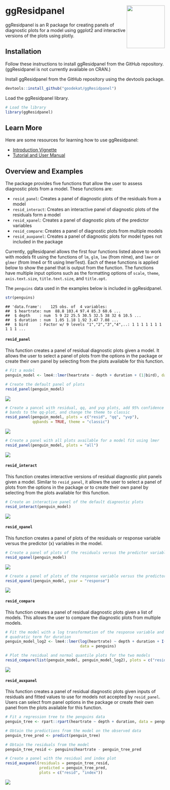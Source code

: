
ggResidpanel <img align="right" width="120" height="135" src="./figures/logo.png">
==================================================================================

ggResidpanel is an R package for creating panels of diagnostic plots for a model using ggplot2 and interactive versions of the plots using plotly.

Installation
------------

Follow these instructions to install ggResidpanel from the GitHub repository. (ggResidpanel is not currently available on CRAN.)

Install ggResidpanel from the GitHub repository using the devtools package.

``` r
devtools::install_github("goodekat/ggResidpanel")
```

Load the ggResidpanel library.

``` r
# Load the library
library(ggResidpanel)
```

Learn More
----------

Here are some resources for learning how to use ggResidpanel:

-   [Introduction Vignette](https://goodekat.github.io/ggResidpanel/articles/introduction.html)
-   [Tutorial and User Manual](https://github.com/goodekat/ggResidpanel-tutorial/tutorial.html)

Overview and Examples
---------------------

The package provides five functions that allow the user to assess diagnostic plots from a model. These functions are:

-   `resid_panel`: Creates a panel of diagnostic plots of the residuals from a model
-   `resid_interact`: Creates an interactive panel of diagnostic plots of the residuals form a model
-   `resid_xpanel`: Creates a panel of diagnostic plots of the predictor variables
-   `resid_compare`: Creates a panel of diagnostic plots from multiple models
-   `resid_auxpanel`: Creates a panel of diagnostic plots for model types not included in the package

Currently, ggResidpanel allows the first four functions listed above to work with models fit using the functions of `lm`, `glm`, `lme` (from nlme), and `lmer` or `glmer` (from lme4 or fit using lmerTest). Each of these functions is applied below to show the panel that is output from the function. The functions have multiple input options such as the formatting options of `scale`, `theme`, `axis.text.size`, `title.text.size`, and `title.opt`.

The `penguins` data used in the examples below is included in ggResidpanel.

``` r
str(penguins)
```

    ## 'data.frame':    125 obs. of  4 variables:
    ##  $ heartrate: num  88.8 103.4 97.4 85.3 60.6 ...
    ##  $ depth    : num  5 9 22 25.5 30.5 32.5 38 32 6 10.5 ...
    ##  $ duration : num  1.05 1.18 1.92 3.47 7.08 ...
    ##  $ bird     : Factor w/ 9 levels "1","2","3","4",..: 1 1 1 1 1 1 1 1 1 1 ...

#### `resid_panel`

This function creates a panel of residual diagnostic plots given a model. It allows the user to select a panel of plots from the options in the package or create their own panel by selecting from the plots available for this function.

``` r
# Fit a model
penguin_model <- lme4::lmer(heartrate ~ depth + duration + (1|bird), data = penguins)

# Create the default panel of plots
resid_panel(penguin_model)
```

![](README_files/figure-markdown_github/unnamed-chunk-4-1.png)

``` r
# Create a pancel with residual, qq, and yvp plots, add 95% confidence interval 
# bands to the qq-plot, and change the theme to classic
resid_panel(penguin_model, plots = c("resid", "qq", "yvp"), 
            qqbands = TRUE, theme = "classic")
```

![](README_files/figure-markdown_github/unnamed-chunk-4-2.png)

``` r
# Create a panel with all plots available for a model fit using lmer
resid_panel(penguin_model, plots = "all")
```

![](README_files/figure-markdown_github/unnamed-chunk-4-3.png)

#### `resid_interact`

This function creates interactive versions of residual diagnostic plot panels given a model. Similar to `resid_panel`, it allows the user to select a panel of plots from the options in the package or to create their own panel by selecting from the plots available for this function.

``` r
# Create an interactive panel of the default diagnostic plots
resid_interact(penguin_model)
```

![](./figures/interact.gif)

#### `resid_xpanel`

This function creates a panel of plots of the residuals or response variable versus the predictor (x) variables in the model.

``` r
# Create a panel of plots of the residuals versus the predictor variables
resid_xpanel(penguin_model)
```

![](README_files/figure-markdown_github/unnamed-chunk-6-1.png)

``` r
# Create a panel of plots of the response variable versus the predictor variables
resid_xpanel(penguin_model, yvar = "response")
```

![](README_files/figure-markdown_github/unnamed-chunk-6-2.png)

#### `resid_compare`

This function creates a panel of residual diagnostic plots given a list of models. This allows the user to compare the diagnostic plots from multiple models.

``` r
# Fit the model with a log transformation of the response variable and a 
# quadratic term for duration
penguin_model_log2 <- lme4::lmer(log(heartrate) ~ depth + duration + I(duration^2) + (1|bird), 
                                 data = penguins)

# Plot the residual and normal quantile plots for the two models
resid_compare(list(penguin_model, penguin_model_log2), plots = c("resid", "qq"))
```

![](README_files/figure-markdown_github/unnamed-chunk-7-1.png)

#### `resid_auxpanel`

This function creates a panel of residual diagnostic plots given inputs of residuals and fitted values to use for models not accepted by `resid_panel`. Users can select from panel options in the package or create their own panel from the plots available for this function.

``` r
# Fit a regression tree to the penguins data
penguin_tree <- rpart::rpart(heartrate ~ depth + duration, data = penguins)

# Obtain the predictions from the model on the observed data
penguin_tree_pred <- predict(penguin_tree)

# Obtain the residuals from the model
penguin_tree_resid <- penguins$heartrate - penguin_tree_pred

# Create a panel with the residual and index plot
resid_auxpanel(residuals = penguin_tree_resid, 
               predicted = penguin_tree_pred, 
               plots = c("resid", "index"))
```

![](README_files/figure-markdown_github/unnamed-chunk-8-1.png)
